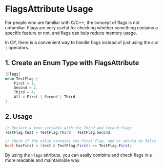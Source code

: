 # FlagsAttribute Usage

For people who are familiar with C/C++, the concept of flags is not unfamiliar. Flags are very useful for checking whether something contains a specific feature or not, and flags can help reduce memory usage.

In C#, there is a convenient way to handle flags instead of just using the `&` or `|` operators.

## 1. Create an Enum Type with FlagsAttribute

```c#
[Flags]
enum TestFlag {
    First = 1,
    Second = 2,
    Third = 4,
    All = First | Second | Third
}
```

## 2. Usage

```c#
// Declare a test variable with the Third and Second flags
TestFlag test = TestFlag.Third | TestFlag.Second;

// Check if the value contains the First flag, and it should be false
bool hasFirst = (test & TestFlag.First) == TestFlag.First;
```

By using the `Flags` attribute, you can easily combine and check flags in a more readable and maintainable way.
